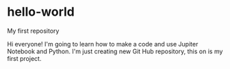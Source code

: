 # hello-world
My first repository

Hi everyone!
I'm going to learn how to make a code and use Jupiter Notebook and Python. I'm just creating new Git Hub repository, this on is my first project.
